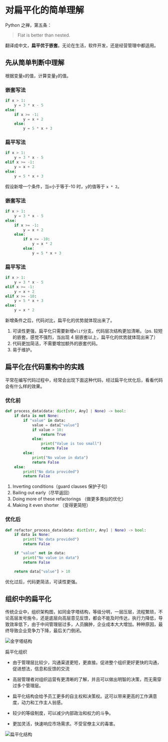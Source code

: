 # 对扁平化的简单理解


Python 之禅，第五条：
> Flat is better than nested.  

翻译成中文，**扁平优于嵌套**。无论在生活，软件开发，还是经营管理中都适用。

## 先从简单判断中理解
根据变量`x`的值，计算变量`y`的值。

### 嵌套写法
```python
if x > 1:
    y = 3 * x - 5
else:
    if x >= -1:
        y = x + 2
    else:
        y = 5 * x + 3
```

### 扁平写法
```python
if x > 1:
    y = 3 * x - 5
elif x >= -1:
    y = x + 2
else:
    y = 5 * x + 3
```

假设新增一个条件，当`x`小于等于-10 时，`y`的值等于 `x * 2`。

### 嵌套写法
```python
if x > 1:
    y = 3 * x - 5
else:
    if x >= -1:
        y = x + 2
    else:
        if x <= -10:
            y = x * 2
        else:
            y = 5 * x + 3
```

### 扁平写法
```python
if x > 1:
    y = 3 * x - 5
elif x >= -1:
    y = x + 2
elif x >= -10:
    y = 5 * x + 3
else:
    y = x * 2
```

新增条件之后，代码对比，扁平化的优势就体现出来了。
1. 可读性更强，扁平化只需要新增`elif`分支。代码层次结构更加清晰。（ps. 较短的嵌套，感觉不强烈，当出现 4 层嵌套以上，扁平化的优势就体现出来了）
2. 代码更加简洁，不需要增加额外的嵌套代码。
3. 易于维护。

## 扁平化在代码重构中的实践
平常在编写代码过程中，经常会出现下面这种代码，经过扁平化优化后，看看代码会有什么样的效果。

### 优化前
```python
def process_data(data: dict[str, Any] | None) -> bool:
    if data is not None:
        if "value" in data:
            value = data["value"]
            if value > 10:
                return True
            else:
                print("Value is too small")
                return False
        else:
            print("No value in data")
            return False
    else:
        print("No data provided")
        return False
```

1. Inverting conditions（guard clauses 保护子句）
2. Bailing out early（尽早返回）
3. Doing more of these refactorings （做更多类似的优化）
4. Making it even shorter （变得更简短）

### 优化后
```python
def refactor_process_data(data: dict[str, Any] | None) -> bool:
    if data is None:
        print("No data provided")
        return False

    if "value" not in data:
        print("No value in data")
        return False

    return data["value"] > 10
```

优化过后，代码更简洁，可读性更强。

## 组织中的扁平化
传统企业中，组织架构图，如同金字塔结构，等级分明，一层压层，流程繁琐，不论高层发号施令，还是底层向高层意见反馈，都会不能及时传达，执行力降低，导致效率低下，由于中间管理层过多，人员臃肿，企业成本大大增加。种种原因，最终导致企业竞争力下降，最后关门倒闭。

![金字塔结构](https://image.ericzzz.com/2023/12/15/7c0ace9d-525b-44aa-9b9e-d4ec134b0ffa.png)

扁平化组织

- 由于管理层比较少，沟通渠道更短，更直接。促进整个组织更好更快的沟通，促进想法，信息和反馈的交流

- 高层管理者对组织运营有更清晰的了解，并且可以做出明智的决策，而无需穿过多个管理层。

- 扁平化结构会给予员工更多的自主权和决策权。这可以带来更高的工作满意度，动力和工作主人翁感。

- 较少的等级制度，可以减少内部政治和权力的斗争。

- 更加灵活，快速响应市场需求。不受官僚主义的毒害。

![扁平化结构](https://image.ericzzz.com/2023/12/15/406e23d5-0d5f-4639-88e8-8bd90140ace6.png)

